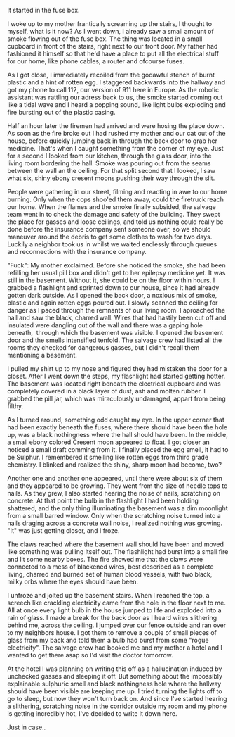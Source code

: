 It started in the fuse box. 

I woke up to my mother frantically screaming up the stairs, I thought to myself, what is it now? As I went down, I already saw a small amount of smoke flowing out of the fuse box. The thing was located in a small cupboard in front of the stairs, right next to our front door. My father had fashioned it himself so that he'd have a place to put all the electrical stuff for our home, like phone cables, a router and ofcourse fuses. 

As I got close, I immediately recoiled from the godawful stench of burnt plastic and a hint of rotten egg. I staggered backwards into the hallway and got my phone to call 112, our version of 911 here in Europe. As the robotic assistant was rattling our adress back to us, the smoke started coming out like a tidal wave and I heard a popping sound, like light bulbs exploding and fire bursting out of the plastic casing. 

Half an hour later the firemen had arrived and were hosing the place down. As soon as the fire broke out I had rushed my mother and our cat out of the house, before quickly jumping back in through the back door to grab her medicine. That's when I caught something from the corner of my eye. Just for a second I looked from our kitchen, through the glass door, into the living room bordering the hall. Smoke was pouring out from the seams between the wall an the ceiling. For that split second that I looked, I saw what six, shiny ebony cresent moons pushing their way through the slit. 

People were gathering in our street, filming and reacting in awe to our home burning. Only when the cops shoo'ed them away, could the firetruck reach our home. When the flames and the smoke finally subsided, the salvage team went in to check the damage and safety of the building. They swept the place for gasses and loose ceilings, and told us nothing could really be done before the insurance company sent someone over, so we should maneuver around the debris to get some clothes to wash for two days. Luckily a neighbor took us in whilst we waited endlessly through queues and reconnections with the insurance company. 

"Fuck": My mother exclaimed. Before she noticed the smoke, she had been refilling her usual pill box and didn't get to her epilepsy medicine yet. It was still in the basement. Without it, she could be on the floor within hours. I grabbed a flashlight and sprinted down to our house, since it had already gotten dark outside. As I opened the back door, a noxious mix of smoke, plastic and again rotten eggs poured out. I slowly scanned the ceiling for danger as I paced through the remnants of our living room. I aproached the hall and saw the black, charred wall. Wires that had hastily been cut off and insulated were dangling out of the wall and there was a gaping hole beneath,  through which the basement was visible. I opened the basement door and the smells intensified tenfold. The salvage crew had listed all the rooms they checked for dangerous gasses, but I didn't recall them mentioning a basement. 

I pulled my shirt up to my nose and figured they had mistaken the door for a closet. After I went down the steps, my flashlight had started getting hotter. The basement was located right beneath the electrical cupboard and was completely covered in a black layer of dust, ash and molten rubber. I grabbed the pill jar, which was miraculously undamaged, appart from being filthy. 

As I turned around, something odd caught my eye. In the upper corner that had been exactly beneath the fuses, where there should have been the hole up, was a black nothingness where the hall should have been. In the middle, a small ebony colored Cresent moon appeared to float. I got closer an noticed a small draft comming from it. I finally placed the egg smell, it had to be Sulphur. I remembered it smelling like rotten eggs from third grade chemistry. I blinked and realized the shiny, sharp moon had become, two? 

Another one and another one appeared, until there were about six of them and they appeared to be growing. They went from the size of needle tops to nails. As they grew, I also started hearing the noise of nails, scratching on concrete. At that point the bulb in the flashlight I had been holding shattered, and the only thing illuminating the basement was a dim moonlight from a small barred window. Only when the scratching noise turned into a nails draging across a concrete wall noise, I realized nothing was growing. "It" was just getting closer, and I froze. 

The claws reached where the basement wall should have been and moved like something was pulling itself out. The flashlight had burst into a small fire and lit some nearby boxes. The fire showed me that the claws were connected to a mess of blackened wires, best described as a complete living, charred and burned set of human blood vessels, with two black, milky orbs where the eyes should have been. 

I unfroze and jolted up the basement stairs. When I reached the top, a screech like crackling electricity came from the hole in the floor next to me. All at once every light bulb in the house jumped to life and exploded into a rain of glass. I made a break for the back door as I heard wires slithering behind me, across the ceiling. I jumped over our fence outside and ran over to my neighbors house. I got them to remove a couple of small pieces of glass from my back and told them a bulb had burst from some "rogue electricity". The salvage crew had booked me and my mother a hotel and I wanted to get there asap so I'd visit the doctor tomorrow. 

At the hotel I was planning on writing this off as a hallucination induced by unchecked gasses and sleeping it off. But something about the impossibly explainable sulphuric smell and black nothingness hole where the hallway should have been visible are keeping me up. I tried turning the lights off to go to sleep, but now they won't turn back on. And since I've started hearing a slithering, scratching noise in the corridor outside my room and my phone is getting incredibly hot, I've decided to write it down here. 

Just in case..